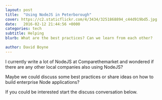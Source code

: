 ```yaml
---
layout: post
title:  "Using NodeJS in Peterborough"
cover: https://c2.staticflickr.com/4/3434/3251868894_c44d919bd5.jpg
date:   2016-02-12 21:44:56 +0000
categories: tech
subtitle: Helping
blurb: What are the best practices? Can we learn from each other?

author: David Boyne
---
```


I currently write a lot of NodeJS at Comparethemarket and wondered if there are any other local companies also using NodeJS?

Maybe we could discuss some best practices or share ideas on how to build enterprise Node applications?

If you could be interested start the discuss conversation below.
